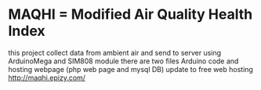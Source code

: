 # MAQHI = Modified Air Quality Health Index
this project collect data from ambient air and send to server using ArduinoMega and SIM808 module
there are two files Arduino code and hosting webpage (php web page and mysql DB)
update to free web hosting http://maqhi.epizy.com/

